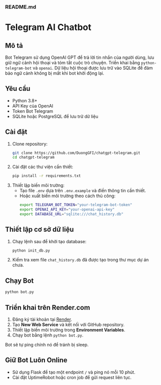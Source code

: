 ### README.md
# Telegram AI Chatbot

## Mô tả
Bot Telegram sử dụng OpenAI GPT để trả lời tin nhắn của người dùng, lưu giữ ngữ cảnh hội thoại và tóm tắt cuộc trò chuyện. Triển khai bằng `python-telegram-bot` và `openai`. Dữ liệu hội thoại được lưu trữ vào SQLite để đảm bảo ngữ cảnh không bị mất khi bot khởi động lại.

## Yêu cầu
- Python 3.8+
- API Key của OpenAI
- Token Bot Telegram
- SQLite hoặc PostgreSQL để lưu trữ dữ liệu

## Cài đặt
1. Clone repository:
   ```sh
   git clone https://github.com/DuongGFI/chatgpt-telegram.git
   cd chatgpt-telegram
   ```
2. Cài đặt các thư viện cần thiết:
   ```sh
   pip install -r requirements.txt
   ```
3. Thiết lập biến môi trường:
   - Tạo file `.env` dựa trên `.env.example` và điền thông tin cần thiết.
   - Hoặc xuất biến môi trường theo cách thủ công:
     ```sh
     export TELEGRAM_BOT_TOKEN="your-telegram-bot-token"
     export OPENAI_API_KEY="your-openai-api-key"
     export DATABASE_URL="sqlite:///chat_history.db"
     ```

## Thiết lập cơ sở dữ liệu
1. Chạy lệnh sau để khởi tạo database:
   ```sh
   python init_db.py
   ```
2. Kiểm tra xem file `chat_history.db` đã được tạo trong thư mục dự án chưa.

## Chạy Bot
```sh
python bot.py
```

## Triển khai trên Render.com
1. Đăng ký tài khoản tại [Render](https://render.com/).
2. Tạo **New Web Service** và kết nối với GitHub repository.
3. Thiết lập biến môi trường trong **Environment Variables**.
4. Chạy bot bằng lệnh `python bot.py`.

Bot sẽ tự ping chính nó để tránh bị sleep.

## Giữ Bot Luôn Online
- Sử dụng Flask để tạo một endpoint `/` và ping nó mỗi 10 phút.
- Cài đặt UptimeRobot hoặc cron job để gửi request liên tục.
